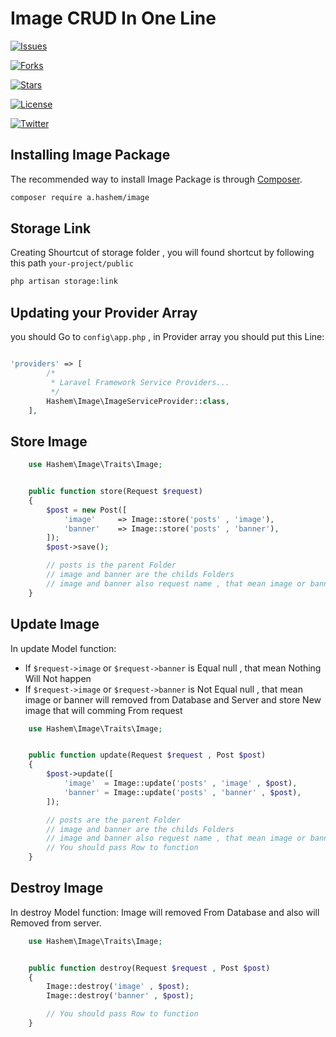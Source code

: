 # Image CRUD In One Line
 [![Issues](https://img.shields.io/github/issues/BNhashem16/Images.svg?style=plastic&logo=appveyor)](https://github.com/BNhashem16/Images)

[![Forks](https://img.shields.io/github/forks/BNhashem16/Images.svg?style=plastic&logo=appveyor)](https://github.com/BNhashem16/Images)

[![Stars](https://img.shields.io/github/stars/BNhashem16/Images.svg?style=plastic&logo=appveyor)](https://github.com/BNhashem16/Images)

[![License](https://img.shields.io/github/license/BNhashem16/Images.svg?style=plastic&logo=appveyor)](https://github.com/BNhashem16/Images)

[![Twitter](https://img.shields.io/twitter/url?url=https://twitter.com/dev_hashem%2FBNhashem16%2FImages)](https://twitter.com/dev_hashem)

## Installing Image Package

The recommended way to install Image Package is through
[Composer](https://getcomposer.org/).

```bash
composer require a.hashem/image
```

## Storage Link

Creating Shourtcut of storage folder , you will found shortcut by following this path `your-project/public`

```bash
php artisan storage:link
```

## Updating your Provider Array

you should Go to `config\app.php` , in Provider array you should put this Line:

```php

'providers' => [
        /*
         * Laravel Framework Service Providers...
         */
        Hashem\Image\ImageServiceProvider::class,
    ],
```

## Store Image

```php
    use Hashem\Image\Traits\Image;


    public function store(Request $request)
    {
        $post = new Post([
            'image'     => Image::store('posts' , 'image'),
            'banner'    => Image::store('posts' , 'banner'),
        ]);
        $post->save();

        // posts is the parent Folder 
        // image and banner are the childs Folders
        // image and banner also request name , that mean image or banner is required.
    }

```


## Update Image

In update Model function: 
- If `$request->image` or `$request->banner` is Equal null , that mean Nothing Will Not happen
- If `$request->image` or `$request->banner` is Not Equal null , that mean image or banner will removed from Database and Server and store New image that will comming From request 

```php
    use Hashem\Image\Traits\Image;


    public function update(Request $request , Post $post)
    {
        $post->update([
            'image'  = Image::update('posts' , 'image' , $post),
            'banner' = Image::update('posts' , 'banner' , $post),
        ]);

        // posts are the parent Folder 
        // image and banner are the childs Folders
        // image and banner also request name , that mean image or banner is required.
        // You should pass Row to function
    }

```

## Destroy Image

In destroy Model function: Image will removed From Database and also will Removed from server.

```php
    use Hashem\Image\Traits\Image;


    public function destroy(Request $request , Post $post)
    {
        Image::destroy('image' , $post);
        Image::destroy('banner' , $post);

        // You should pass Row to function
    }

```
